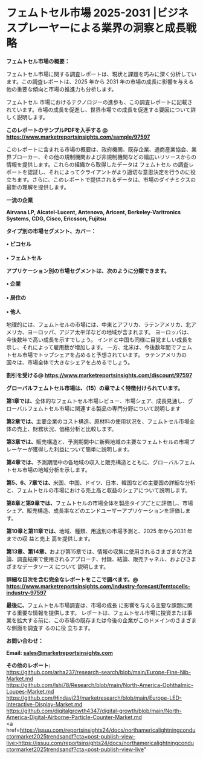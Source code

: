 # フェムトセル市場 2025-2031 |ビジネスプレーヤーによる業界の洞察と成長戦略

<strong><b>フェムトセル市場の概要：</b></strong>

フェムトセル市場に関する調査レポートは、現状と課題を巧みに深く分析しています。この調査レポートは、2025 年から 2031 年の市場の成長に影響を与える他の重要な傾向と市場の推進力も分析します。

フェムトセル 市場におけるテクノロジーの進歩も、この調査レポートに記載されています。市場の成長を促進し、世界市場での成長を促進する要因について詳しく説明します。

<strong>このレポートのサンプルPDFを入手する @ <a href=https://www.marketreportsinsights.com/sample/97597>https://www.marketreportsinsights.com/sample/97597</a></strong>

このレポートに含まれる市場の概要は、政府機関、既存企業、通商産業協会、業界ブローカー、その他の規制機関および非規制機関などの幅広いリソースからの情報を提供します。これらの組織から取得したデータは フェムトセル の調査レポートを認証し、それによってクライアントがより適切な意思決定を行うのに役立ちます。さらに、このレポートで提供されるデータは、市場のダイナミクスの最新の理解を提供します。

<strong>一流の企業</strong>

<strong><b>Airvana LP, Alcatel-Lucent, Antenova, Aricent, Berkeley-Varitronics Systems, CDG, Cisco, Ericsson, Fujitsu</b></strong>

<strong><b>タイプ別の市場セグメント、カバー：</b></strong>

<strong>• ピコセル<br><br>• フェムトセル</strong>

<strong><b>アプリケーション別の市場セグメントは、次のように分類できます。</b></strong>

<strong>• 企業<br><br>• 居住の<br><br>• 他人</strong>

 地理的には、フェムトセルの市場には、中東とアフリカ、ラテンアメリカ、北アメリカ、ヨーロッパ、アジア太平洋などの地域が含まれます。 ヨーロッパは、今後数年で高い成長を示すでしょう。 インドと中国も同様に目覚ましい成長を示し、それによって雇用数が増加します。 一方、北米は、今後数年間でフェムトセル市場でトップシェアを占めると予想されています。 ラテンアメリカの国々は、市場全体で大きなシェアを占めるでしょう。

<strong>割引を受ける@ <a href=https://www.marketreportsinsights.com/discount/97597>https://www.marketreportsinsights.com/discount/97597</a></strong>

<strong><b>グローバルフェムトセル市場は、（15）の章でよく特徴付けられています。</b></strong>

<strong><b>第</b></strong><strong><b>1章では、</b></strong>全体的なフェムトセル市場レビュー、市場シェア、成長見通し、グローバルフェムトセル市場に関連する製品の専門分野について説明します

<strong><b>第2章では、</b></strong>主要企業のコスト構造、原材料の使用状況を、フェムトセル市場全体の売上、財務状況、価格分析と比較します。

<strong><b>第3章では、</b></strong>販売構造と、予測期間中に新興地域の主要なフェムトセルの市場プレーヤーが獲得した利益について簡単に説明します。

<strong><b>第4章では、</b></strong>予測期間中の各地域の収入と販売構造とともに、グローバルフェムトセル市場の地域分析を示します。

<strong><b>第5、6、7章では、</b></strong>米国、中国、ドイツ、日本、韓国などの主要国の詳細な分析と、フェムトセルの市場における売上高と収益のシェアについて説明します。

<strong><b>第8章と第9章では、</b></strong>フェムトセルの市場全体を製品タイプごとに評価し、市場シェア、販売構造、成長率などのエンドユーザーアプリケーションを評価します。

<strong><b>第10章と第11章では、</b></strong>地域、種類、用途別の市場予測と、2025 年から2031 年までの収 益と売上 高を提供します。

<strong><b>第13章、第14章、</b></strong>および第15章では、情報の収集に使用されるさまざまな方法論、調査結果で使用されるアプローチ、付録、結論、販売チャネル、およびさまざまなデータソース について 説明します。

<strong>詳細な目次を含む完全なレポートをここで調べます。@ <a href=https://www.marketreportsinsights.com/industry-forecast/femtocells-industry-97597>https://www.marketreportsinsights.com/industry-forecast/femtocells-industry-97597</a></strong>

<strong><b>最後に、</b></strong>フェムトセル市場調査は、市場の成長 に影響を</a>与える主要な課題に関する重要な情報を提供します。 レポートは、フェムトセル市場に投資または事業を拡大する前に、この市場の既存または今後の企業がこのドメインのさまざまな側面を調査す るのに役 立ちます。

<strong><b>お問い合わせ：</b></strong>

<strong>Email: </strong><a href=mailto:sales@marketreportsinsights.com><strong>sales@marketreportsinsights.com</strong></a>

<strong>その他のレポート:</strong>
<br>
<a href=https://github.com/arha237/research-search/blob/main/Europe-Fine-Nib-Market.md>https://github.com/arha237/research-search/blob/main/Europe-Fine-Nib-Market.md</a>
<br>
<a href=https://github.com/Ishi78/Research/blob/main/North-America-Ophthalmic-Loupes-Market.md>https://github.com/Ishi78/Research/blob/main/North-America-Ophthalmic-Loupes-Market.md</a>
<br>
<a href=https://github.com/Hindavi23/marketresearch/blob/main/Europe-LED-Interactive-Display-Market.md>https://github.com/Hindavi23/marketresearch/blob/main/Europe-LED-Interactive-Display-Market.md</a>
<br>
<a href=https://github.com/digitalgrowth4347/digital-growth/blob/main/North-America-Digital-Airborne-Particle-Counter-Market.md>https://github.com/digitalgrowth4347/digital-growth/blob/main/North-America-Digital-Airborne-Particle-Counter-Market.md</a>
<br>
<a href=https://issuu.com/reportsinsights24/docs/northamericalightningconductormarket2025trendsandf?cta=post-publish-view-live>https://issuu.com/reportsinsights24/docs/northamericalightningconductormarket2025trendsandf?cta=post-publish-view-live</a>"
